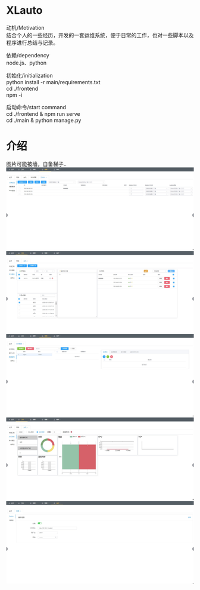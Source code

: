 # XLauto

动机/Motivation<br>
结合个人的一些经历，开发的一套运维系统，便于日常的工作，也对一些脚本以及程序进行总结与记录。

依赖/dependency<br>
node.js、python<br>

初始化/initialization<br>
python install -r main/requirements.txt<br>
cd ./frontend<br>
npm -i <br>

启动命令/start command<br>
cd ./frontend & npm run serve<br>
cd ./main & python manage.py<br>


# 介绍
图片可能被墙，自备梯子..
![image](https://github.com/wangwuli/XLauto/blob/master/other/show/zabbix客户端安装.jpg?raw=true)
![image](https://github.com/wangwuli/XLauto/blob/master/other/show/脚本推送执行.jpg?raw=true)
![image](https://github.com/wangwuli/XLauto/blob/master/other/show/软件安装.jpg?raw=true)
![image](https://github.com/wangwuli/XLauto/blob/master/other/show/简单主机信息.jpg?raw=true)
![image](https://github.com/wangwuli/XLauto/blob/master/other/show/配置页面.jpg?raw=true)
